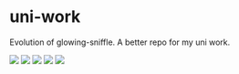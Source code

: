 # uni-work
Evolution of glowing-sniffle. A better repo for my uni work.

<img src="https://media.giphy.com/media/Z2ma2SQKva689hiqV7/giphy.gif"/>
<img src="https://media.giphy.com/media/qB5ecUIj3e6nG9S9dP/giphy.gif"/>
<img src="https://media.giphy.com/media/YrU0MqWSs5T3jYiAmH/giphy.gif"/>
<img src="https://media.giphy.com/media/7zJZgRRVrKfzo71lnR/giphy.gif"/>
<img src="https://media.giphy.com/media/J8U6jQs5JYXnO/giphy.gif"/>
